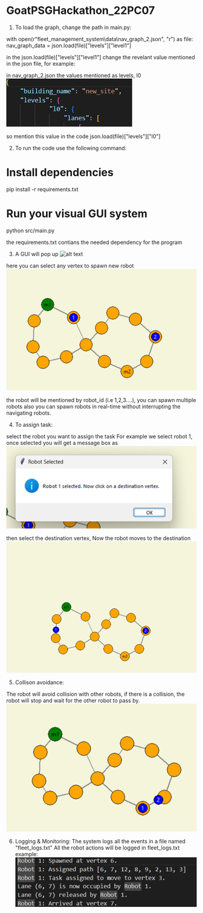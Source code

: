 # GoatPSGHackathon_22PC07

1. To load the graph, change the path in main.py:

with open(r"fleet_management_system\data\nav_graph_2.json", "r") as file:
        nav_graph_data = json.load(file)["levels"]["level1"]

in the json.load(file)["levels"]["level1"] change the revelant value mentioned in the json file, for example:

in nav_graph_2.json the values mentioned as levels, l0 
![alt text](image.png)

so mention this value in the code json.load(file)["levels"]["l0"]

2. To run the code use the following command:
# Install dependencies
pip install -r requirements.txt
# Run your visual GUI system
python src/main.py

the requirements.txt contians the needed dependency for the program

3. A GUI will pop up
![alt text](https://imagekit.io/tools/asset-public-link?detail=%7B%22name%22%3A%22image-1.png%22%2C%22type%22%3A%22image%2Fpng%22%2C%22signedurl_expire%22%3A%222028-03-29T10%3A15%3A43.764Z%22%2C%22signedUrl%22%3A%22https%3A%2F%2Fmedia-hosting.imagekit.io%2F5b01027ae39d4c85%2Fimage-1.png%3FExpires%3D1837937744%26Key-Pair-Id%3DK2ZIVPTIP2VGHC%26Signature%3D1G--LJxTE1UK~q7PvFCa~fdOIiAD3C1AulWHHH2-p71ZKYikzdS9hKNyxK-yvsohRVaJSnJxmH8DhylMpNZWkHrFVjuQSmYoVD0cWQUYa0TvqYeHnuv4EWisFSkTPJHq01M4w3UXzBM-k-H4vswW466360CMbWuLrQHh3DFFwDIPqV0MSlbvoC17~UY1RhTuBtSsMFFo5~dC6pUAMAYrZBi1GeHs6fNfXPrPWcZOg2IMa4KCprkgQ5kjVz2SB5rbSUYNZ1M9N9Bvtw4cB38d2hDcUo3HHzUmqRUJ-3hxj5mxoJ1P9yWndi~nLjO4Zz1o2MsfTD3UFbAwDO2W1zoZbA__%22%7D)

here you can select any vertex to spawn new robot
![alt text](image-2.png)

the robot will be mentioned by robot_id (i.e 1,2,3....), you can spawn multiple robots also you can
spawn robots in real-time without interrupting the navigating robots.

4. To assign task:

select the robot you want to assign the task
For example we select robot 1, once selected you will get a message box as
![alt text](image-3.png)

then select the destination vertex, Now the robot moves to the destination
![alt text](image-4.png)

5. Collison avoidance: 

The robot will avoid collision with other robots,
if there is a collision, the robot will stop and wait for the other robot to pass by.
![alt text](image-5.png)

6. Logging & Monitoring:
The system logs all the events in a file named "fleet_logs.txt"
All the robot actions will be logged in fleet_logs.txt 
example:
![alt text](image-6.png)

